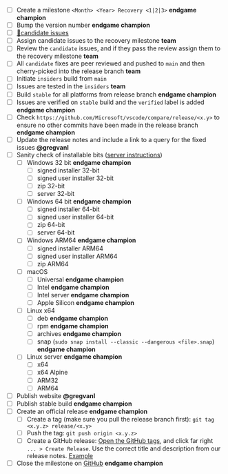 - [ ] Create a milestone `<Month> <Year> Recovery <1|2|3>` **endgame champion**
- [ ] Bump the version number **endgame champion**
- [ ] [🔖candidate issues](https://github.com/issues?utf8=✓&q=is%3Aissue+label%3Acandidate+repo%3Amicrosoft%2Fvscode+repo%3Amicrosoft%2Fvscode-internalbacklog+repo%3Amicrosoft%2Fvscode-remote-release+milestone%3A%22January+2020+Recovery%22)
- [ ] Assign candidate issues to the recovery milestone **team**
- [ ] Review the `candidate` issues, and if they pass the review assign them to the recovery milestone **team**
- [ ] All `candidate` fixes are peer reviewed and pushed to `main` and then cherry-picked into the release branch **team**
- [ ] Initiate `insiders` build from `main`
- [ ] Issues are tested in the `insiders` **team**
- [ ] Build `stable` for all platforms from release branch **endgame champion**
- [ ] Issues are verified on `stable` build and the `verified` label is added **endgame champion**
- [ ] Check `https://github.com/Microsoft/vscode/compare/release/<x.y>` to ensure no other commits have been made in the release branch **endgame champion**
- [ ] Update the release notes and include a link to a query for the fixed issues **@gregvanl**
- [ ] Sanity check of installable bits ([server instructions](https://github.com/microsoft/vscode-remote-release/wiki/Sanity-Check-VS-Code-Servers))
  - [ ] Windows 32 bit **endgame champion**
    - [ ] signed installer 32-bit
    - [ ] signed user installer 32-bit
    - [ ] zip 32-bit
    - [ ] server 32-bit
  - [ ] Windows 64 bit **endgame champion**
    - [ ] signed installer 64-bit
    - [ ] signed user installer 64-bit
    - [ ] zip 64-bit
    - [ ] server 64-bit
  - [ ] Windows ARM64 **endgame champion**
    - [ ] signed installer ARM64
    - [ ] signed user installer ARM64
    - [ ] zip ARM64
  - [ ] macOS
    - [ ] Universal **endgame champion**
    - [ ] Intel **endgame champion**
    - [ ] Intel server **endgame champion**
    - [ ] Apple Silicon **endgame champion**
  - [ ] Linux x64
    - [ ] deb **endgame champion**
    - [ ] rpm **endgame champion**
    - [ ] archives **endgame champion**
    - [ ] snap (`sudo snap install --classic --dangerous <file>.snap`) **endgame champion**
  - [ ] Linux server **endgame champion**
    - [ ] x64
    - [ ] x64 Alpine
    - [ ] ARM32
    - [ ] ARM64
- [ ] Publish website **@gregvanl**
- [ ] Publish stable build **endgame champion**
- [ ] Create an official release **endgame champion**
  - [ ] Create a tag (make sure you pull the release branch first): `git tag <x.y.z> release/<x.y>`
  - [ ] Push the tag: `git push origin <x.y.z>`
  - [ ] Create a GitHub release: [Open the GitHub tags](https://github.com/microsoft/vscode/tags), and click far right `... > Create Release`. Use the correct title and description from our release notes. [Example](https://github.com/microsoft/vscode/releases/tag/1.39.1)
- [ ] Close the milestone on [GitHub](https://github.com/microsoft/vscode/milestones) **endgame champion**